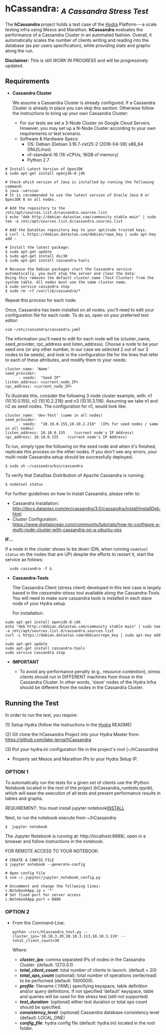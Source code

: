 # hCassandra: <sub> *A Cassandra Stress Test*



The **hCassandra** project holds a test case of the [Hydra](https://github.com/lake-lerna/hydra) Platform---a scale testing infra using Mesos and Marathon. **hCassandra** evaluates the performance of a Cassandra Cluster in an automated fashion. Overall, it automatically scales the number of clients writing and reading into the database (as per users specification), while providing stats and graphs along the run.

**Disclaimer:** This is still *WORK IN PROGRESS* and will be progressively updated.

## Requirements

- **Cassandra Cluster**

  We assume a Cassandra Cluster is already configured. If a Cassandra Cluster is already in place you can skip this section. Otherwise follow the instructions to bring up your own Cassandra Cluster:

  - For our tests we set a 3-Node Cluster on Google Cloud Servers. However, you may set up a N-Node Cluster according to your own requirements or test scenario.
  - Software & Hardware Specs:
    - OS: Debian (Debian 3.16.7-ckt25-2 (2016-04-08) x86_64 GNU/Linux)
    - n1-standard-16 (16 vCPUs; 16GB of memory)
    - Python 2.7

```
# Install Latest Version of OpenJDK
$ sudo apt-get install openjdk-8-jdk

# Check which version of Java is installed by running the following command:
$ java -version
# It is recommended to use the latest version of Oracle Java 8 or OpenJDK 8 on all nodes.

# Add the repository to the /etc/apt/sources.list.d/cassandra.sources.list
$ echo "deb http://debian.datastax.com/community stable main" | sudo tee -a /etc/apt/sources.list.d/cassandra.sources.list

# Add the DataStax repository key to your aptitude trusted keys.
$ curl -L https://debian.datastax.com/debian/repo_key | sudo apt-key add -

# Install the latest package:
$ sudo apt-get update
$ sudo apt-get install dsc30
$ sudo apt-get install cassandra-tools

# Because the Debian packages start the Cassandra service automatically, you must stop the server and clear the data:
Doing this removes the default cluster_name (Test Cluster) from the system table. All nodes must use the same cluster name.
$ sudo service cassandra stop
$ sudo rm -rf /var/lib/cassandra/*
```

Repeat this process for each node.


Once, Cassandra has been installed on all nodes. you'll need to edit your configuration file for each node. To do so, open on your preferred text editor:

```
vim ~/etc/cassandra/cassandra.yaml
```


The information you'll need to edit for each node will be (cluster_name, seed_provider, rpc_address and listen_address). Choose a node to be your seed one (or any other number, in our case we selected 2 out of our 3 nodes to be seeds), and look in the configuration file for the lines that refer to each of these attributes, and modify them to your needs:

```
cluster_name: 'Name'
seed_provider:
      - seeds:  "Seed IP"
listen_address: <current_node_IP>
rpc_address: <current_node_IP>
```

To illustrate this, consider the following 3 node cluster example, with: n1 (10.10.0.155), n2 (10.10.2.218) and n3 (10.10.3.116). Assuming we take n1 and n2 as seed nodes. The configuration for n1, would look like:

```
cluster_name: 'dev-Test' (same in all nodes)
seed_provider:
      - seeds:  "10.10.0.155,10.10.2.218"  (IPs for seed nodes / same in all nodes)
listen_address: 10.10.0.155    (current node's IP Address)
rpc_address: 10.10.0.155    (current node's IP Address)
```

To run, simply type the following on the seed node and when it's finished, replicate this process on the other nodes. If you don't see any errors, your multi-node Cassandra setup should be successfully deployed..

```
$ sudo sh ~/cassandra/bin/cassandra

```


To verify that DataStax Distribution of Apache Cassandra is running:


```
$ nodetool status

```


For further guidelines on how to install Cassandra, please refer to:

- Cassandra Installation: http://docs.datastax.com/en/cassandra/3.0/cassandra/install/installDeb.html
- Cluster Configuration: https://www.digitalocean.com/community/tutorials/how-to-configure-a-multi-node-cluster-with-cassandra-on-a-ubuntu-vps


**IF...**

If a node in the cluster shows to be down (DN, when running `nodetool status` on the nodes that are UP) despite the efforts to restart it, start the service as follows:


```
  sudo cassandra -f &

```


- **Cassandra-Tools**

    The Cassandra Client (stress client) developed in this test case is largely based in the *cassandra-stress* tool available along the Cassandra-Tools. You will need to make sure cassandra tools is installed in each slave node of your Hydra setup.

     For installation:

```
sudo apt-get install openjdk-8-jdk
echo "deb http://debian.datastax.com/community stable main" | sudo tee -a /etc/apt/sources.list.d/cassandra.sources.list
curl -L https://debian.datastax.com/debian/repo_key | sudo apt-key add -
sudo apt-get update
sudo apt-get install cassandra-tools
sudo service cassandra stop
```


- **IMPORTANT**

  - To avoid any performance penalty (e.g., resource contention), stress clients should run in DIFFERENT machines from those in the Cassandra Cluster. In other words, 'slave' nodes of the Hydra Infra should be different from the nodes in the Cassandra Cluster.

## Running the Test

In order to run the test, you require:

(1) Setup Hydra (follow the instructions in the [Hydra](https://github.com/lake-lerna/hydra) README)

(2) Git clone the hCassandra Project into your Hydra Master from: https://github.com/lake-lerna/hCassandra

(3) Put your hydra.ini configuration file in the project's root (~/hCassandra)
- Properly set Mesos and Marathon IPs to your Hydra Setup IP.

### **OPTION 1**

To automatically run the tests for a given set of clients use the IPython Notebook located in the root of the project (hCassandra_runtests.ipynb), which will ease the execution of all tests and present performance results in tables and graphs.

*REQUIREMENT*: You must install jupyter notebook[INSTALL](http://jupyter.readthedocs.io/en/latest/install.html)

Next, to run the notebook execute from ~/hCassandra:

```
$  jupyter notebook
```

The Jupyter Notebook is running at: http://localhost:8888/, open in a browser and follow instructions in the notebook.

FOR REMOTE ACCESS TO YOUR NOTEBOOK:

```
# CREATE A CONFIG FILE
$ jupyter notebook --generate-config

# Open config File
$ vim ~/.jupyter/jupyter_notebook_config.py

# Uncomment and change the follwoing lines:
c.NotebookApp.ip = '*'
# Set fixed port for server access
c.NotebookApp.port = 8888
```

### **OPTION 2**


- From the Command-Line:

      python ~/src/hCassandra_test.py --cluster_ips='10.10.3.20,10.10.3.113,10.10.3.119' --total_client_count=30

  Where:
  - ***cluster_ips***: comma separated IPs of nodes in the Cassandra Cluster. (default: 127.0.0.1)
  - ***total_client_count***: total number of clients to launch. (default = 20)
  - ***total_ops_count*** (optional): total number of operations (write/read) to be performed (default: 1000000).
  - ***profile***: filename (.YAML) specifying keyspace, table definition and/or query definitions. If not specified 'default' keyspace, table and queries will be used for the stress test (still not supported)
  - ***test_duration***: (optional) either test duration or total ops count should be specified.
  - ***consistency_level***: (optional) Cassandra database consistency level (default: LOCAL_ONE)
  - ***config_file***: hydra config file (default: hydra.ini) located in the root folder.
